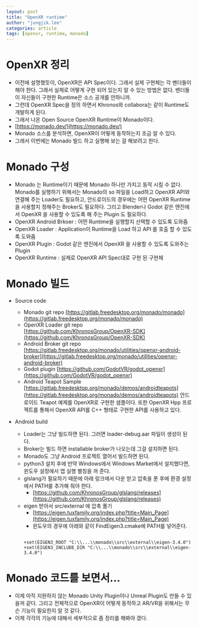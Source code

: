 ```yaml
---
layout: post
title: "OpenXR runtime"
author: "jungjik.lee"
categories: article
tags: [openxr, runtime, monado]
---
```


# OpenXR 정리
  - 이전에 설명했듯이, OpenXR은 API Spec이다. 그래서 실제 구현체는 각 벤더들이 해야 한다. 그래서 실제로 어떻게 구현 되어 있는지 알 수 있는 방법은 없다. 벤더들이 자신들이 구현한 Runtime은 소스 공개를 안하니까.
  - 그런데 OpenXR Spec을 정의 하면서 Khronos와 collabora는 같이 Runtime도 개발하게 된다.
  - 그래서 나온 Open Source OpenXR Runtime이 Monado이다.
  - [https://monado.dev/](https://monado.dev/)
  - Monado 소스를 분석하면, OpenXR이 어떻게 동작하는지 조금 알 수 있다.
  - 그래서 이번에는 Monado 빌드 하고 실행해 보는 걸 해보려고 한다.

# Monado 구성
  - Monado 는 Runtime이기 때문에 Monado 하나만 가지고 동작 시킬 수 없다. Monado를 실행하기 위해서는 Monado의 so 파일을 Load하고 OpenXR API와 연결해 주는 Loader도 필요하고, 안드로이드의 경우에는 어떤 OpenXR Runtime을 사용할지 정해주는 Broker도 필요하다. 그리고 Blender나 Godot 같은 엔진에서 OpenXR 을 사용할 수 있도록 해 주는 Plugin 도 필요하다.
  - OpenXR Android Brkoer : 어떤 Runtime을 실행할지 선택할 수 있도록 도와줌
  - OpenXR Loader : Application이 Runtime을 Load 하고 API 를 호출 할 수 있도록 도와줌
  - OpenXR Plugin : Godot 같은 엔진에서 OpenXR 을 사용할 수 있도록 도와주는 Plugin
  - OpenXR Runtime : 실제로 OpenXR API Spec대로 구현 된 구현체

# Monado 빌드
  - Source code
    - Monado git repo
      [https://gitlab.freedesktop.org/monado/monado](https://gitlab.freedesktop.org/monado/monado)
    - OpenXR Loader git repo
      [https://github.com/KhronosGroup/OpenXR-SDK](https://github.com/KhronosGroup/OpenXR-SDK)
    - Android Broker git repo
      [https://gitlab.freedesktop.org/monado/utilities/openxr-android-broker](https://gitlab.freedesktop.org/monado/utilities/openxr-android-broker)
    - Godot plugin
      [https://github.com/GodotVR/godot_openxr](https://github.com/GodotVR/godot_openxr)
    - Android Teapot Sample
      [https://gitlab.freedesktop.org/monado/demos/androidteapots](https://gitlab.freedesktop.org/monado/demos/androidteapots)
      안드로이드 Teapot 예제를 OpenXR로 구현한 샘플이다.
      또한 OpenXR Hpp 프로젝트를 통해서 OpenXR API를 C++ 형태로 구현한 API를 사용하고 있다.

  - Android build
    - Loader는 그냥 빌드하면 된다. 그러면 loader-debug.aar 파일이 생성이 된다.
    - Broker는 빌드 하면 installable broker가 나오는데 그걸 설치하면 된다.
    - Monado도 그냥 Android 프로젝트 열어서 빌드하면 된다.
    - python3 설치 후에 만약 Windows에서 Windows Market에서 설치했다면, 윈도우 설정에서 앱 실행 별칭을 꺼 준다.
    - glslang가 필요하기 때문에 아래 링크에서 다운 받고 압축을 푼 후에 환경 설정에서 PATH를 추가해 줘야 한다.
      - [https://github.com/KhronosGroup/glslang/releases](https://github.com/KhronosGroup/glslang/releases)
    - eigen 받아서 src/external 에 압축 풀기
      - [https://eigen.tuxfamily.org/index.php?title=Main_Page](https://eigen.tuxfamily.org/index.php?title=Main_Page)
      - 윈도우의 경우에 아래와 같이 FindEigen3.cmake에 PATH를 넣어준다.
      <pre><code>
      +set(EIGEN3_ROOT "C:\\...\\monado\\src\\external\\eigen-3.4.0")
      +set(EIGEN3_INCLUDE_DIR "C:\\...\\monado\\src\\external\\eigen-3.4.0")
      </code></pre>

# Monado 코드를 보면서...
  - 이제 아직 지원하지 않는 Monado Unity Plugin이나 Unreal Plugin도 만들 수 있을꺼 같다. 그리고 전체적으로 OpenXR이 어떻게 동작하고 AR/VR을 위해서는 무슨 기능이 필요한지 알 것 같다.
  - 이제 각각의 기능에 대해서 세부적으로 좀 정리를 해봐야 겠다.